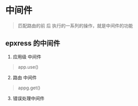 
# 中间件
> 匹配路由的前 后 执行的一系列的操作，就是中间件的功能

## epxress 的中间件

1. 应用级 中间件
> app.use() 

2. 路由 中间件
> appg.get()

3. 错误处理中间件
